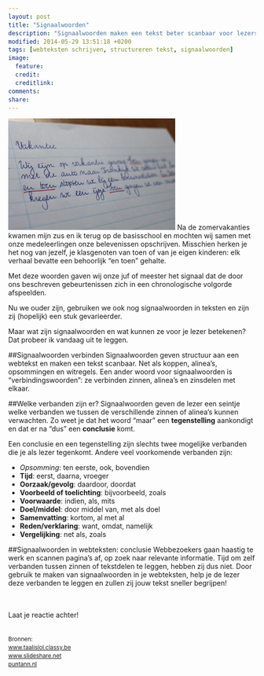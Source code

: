 ```yaml
---
layout: post
title: "Signaalwoorden"
description: "Signaalwoorden maken een tekst beter scanbaar voor lezers. Hoe? Dat vertel ik in deze blogpost."
modified: 2014-05-29 13:51:18 +0200
tags: [webteksten schrijven, structureren tekst, signaalwoorden]
image:
  feature: 
  credit: 
  creditlink: 
comments: 
share: 
---
```

<img src="../images/signaalwoorden.jpg" alt="Tekst met signaalwoord" class="floatright" title="Tekst met signaalwoord">
Na de zomervakanties kwamen mijn zus en ik terug op de basisschool en mochten wij samen met onze medeleerlingen onze belevenissen
opschrijven. Misschien herken je het nog van jezelf, je klasgenoten van toen of van je eigen kinderen: elk verhaal bevatte een behoorlijk
“en toen” gehalte.

Met deze woorden gaven wij onze juf of meester het signaal dat de door
ons beschreven gebeurtenissen zich in een chronologische volgorde
afspeelden.

Nu we ouder zijn, gebruiken we ook nog signaalwoorden in teksten en
zijn zij (hopelijk) een stuk gevarieerder.

Maar wat zijn signaalwoorden en wat kunnen ze voor je lezer betekenen? 
Dat probeer ik vandaag uit te leggen.


##Signaalwoorden verbinden
Signaalwoorden geven structuur aan een webtekst en maken een tekst
scanbaar. Net als koppen, alinea’s, opsommingen en witregels. Een
ander woord voor signaalwoorden is “verbindingswoorden”: ze verbinden
zinnen, alinea’s en zinsdelen met elkaar.


##Welke verbanden zijn er?
Signaalwoorden geven de lezer een seintje welke verbanden we tussen de
verschillende zinnen of alinea’s kunnen verwachten. Zo weet je dat het
woord “maar”  een **tegenstelling** aankondigt en dat er na “dus” een
**conclusie** komt.

Een conclusie en een tegenstelling zijn slechts twee mogelijke
verbanden die je als lezer tegenkomt. Andere veel voorkomende
verbanden zijn:  
- _Opsomming_: ten eerste, ook, bovendien  
- **Tijd**: eerst, daarna, vroeger  
- **Oorzaak/gevolg**: daardoor, doordat  
- **Voorbeeld of toelichting**: bijvoorbeeld, zoals  
- **Voorwaarde**: indien, als, mits  
- **Doel/middel**: door middel van, met als doel  
- **Samenvatting**: kortom, al met al  
- **Reden/verklaring**: want, omdat, namelijk  
- **Vergelijking**: net als, zoals



##Signaalwoorden in webteksten: conclusie
Webbezoekers gaan haastig te werk en scannen pagina’s af, op zoek naar
relevante informatie. Tijd om zelf verbanden tussen zinnen of
tekstdelen te leggen, hebben zij dus niet. Door gebruik te maken van
signaalwoorden in je webteksten, help je de lezer deze verbanden te
leggen en zullen zij jouw tekst sneller begrijpen!

<br><br>
Laat je reactie achter!
<br><br>

<small>Bronnen:  
<a href="http://www.taalislol.classy.be/signaalwoorden.htm">www.taalislol.classy.be</a>  
<a href="http://www.slideshare.net/Sanderling/signaalwoorden-25876361">www.slideshare.net</a>  
<a href="http://puntann.nl/category/webtekst-schrijven/">puntann.nl</a>
</small>




